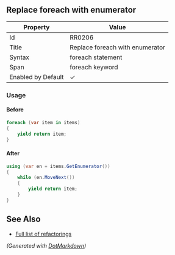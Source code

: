 ## Replace foreach with enumerator

| Property           | Value                           |
| ------------------ | ------------------------------- |
| Id                 | RR0206                          |
| Title              | Replace foreach with enumerator |
| Syntax             | foreach statement               |
| Span               | foreach keyword                 |
| Enabled by Default | &#x2713;                        |

### Usage

#### Before

```csharp
foreach (var item in items)
{
    yield return item;
}
```

#### After

```csharp
using (var en = items.GetEnumerator())
{
    while (en.MoveNext())
    {
        yield return item;
    }
}
```

## See Also

* [Full list of refactorings](Refactorings.md)


*\(Generated with [DotMarkdown](http://github.com/JosefPihrt/DotMarkdown)\)*